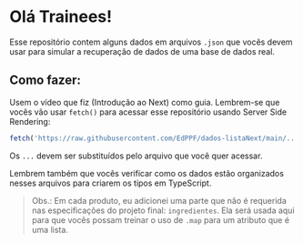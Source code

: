 # Olá Trainees!

Esse repositório contem alguns dados em arquivos `.json` que vocês devem usar para simular a recuperação de dados
de uma base de dados real.

## Como fazer:
Usem o vídeo que fiz (Introdução ao Next) como guia. Lembrem-se que vocês vão usar `fetch()` para acessar esse
repositório usando Server Side Rendering:

```typescript
fetch('https://raw.githubusercontent.com/EdPPF/dados-listaNext/main/...');
```

Os `...` devem ser substituídos pelo arquivo que você quer acessar.

Lembrem também que vocês verificar como os dados estão organizados nesses arquivos para criarem os tipos em TypeScript.

> Obs.: Em cada produto, eu adicionei uma parte que não é requerida nas especificações do projeto final: `ingredientes`.
> Ela será usada aqui para que vocês possam treinar o uso de `.map` para um atributo que é uma lista.
